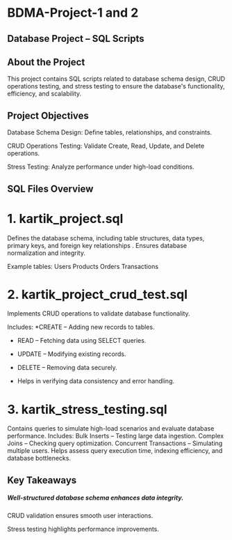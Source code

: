 # BDMA-Project-1 and 2
## Database Project – SQL Scripts 

## About the Project
This project contains SQL scripts related to database schema design, CRUD operations testing, and stress testing to ensure the database's functionality, efficiency, and scalability.

## Project Objectives

Database Schema Design:
Define tables, relationships, and constraints.

CRUD Operations Testing:
Validate Create, Read, Update, and Delete operations.

Stress Testing:
Analyze performance under high-load conditions.

## SQL Files Overview
# 1. kartik_project.sql
Defines the database schema, including table structures, data types, primary keys, and foreign key relationships
.
Ensures database normalization and integrity.

Example tables:
Users
Products
Orders
Transactions
# 2. kartik_project_crud_test.sql
Implements CRUD operations to validate database functionality.

Includes:
*CREATE – Adding new records to tables.

* READ – Fetching data using SELECT queries.

* UPDATE – Modifying existing records.

* DELETE – Removing data securely.

* Helps in verifying data consistency and error handling.

# 3. kartik_stress_testing.sql
Contains queries to simulate high-load scenarios and evaluate database performance.
Includes:
Bulk Inserts – Testing large data ingestion.
Complex Joins – Checking query optimization.
Concurrent Transactions – Simulating multiple users.
Helps assess query execution time, indexing efficiency, and database bottlenecks.

## Key Takeaways
##### Well-structured database schema enhances data integrity.

CRUD validation ensures smooth user interactions.

Stress testing highlights performance improvements.
